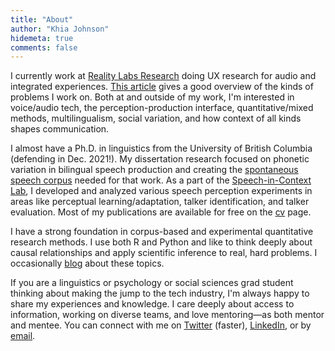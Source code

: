 ```yaml
---
title: "About"
author: "Khia Johnson"
hidemeta: true
comments: false
---
```


I currently work at [Reality Labs Research](https://research.fb.com/category/augmented-reality-virtual-reality/) doing UX research for audio and integrated experiences. [This article](https://about.fb.com/news/2020/09/facebook-reality-labs-research-future-of-audio/) gives a good overview of the kinds of problems I work on. Both at and outside of my work, I'm interested in voice/audio tech, the perception-production interface, quantitative/mixed methods, multilingualism, social variation, and how context of all kinds shapes communication. 

I almost have a Ph.D. in linguistics from the University of British Columbia (defending in Dec. 2021!). My dissertation research focused on phonetic variation in bilingual speech production and creating the [spontaneous speech corpus](https://spice-corpus.readthedocs.io/) needed for that work. As a part of the [Speech-in-Context Lab](https://speechincontext.arts.ubc.ca/), I developed and analyzed various speech perception experiments in areas like perceptual learning/adaptation, talker identification, and talker evaluation. Most of my publications are available for free on the [cv](/cv/) page.

I have a strong foundation in corpus-based and experimental quantitative research methods. I use both R and Python and like to think deeply about causal relationships and apply scientific inference to real, hard problems. I occasionally [blog](/post/) about these topics. 

If you are a linguistics or psychology or social sciences grad student thinking about making the jump to the tech industry, I'm always happy to share my experiences and knowledge. I care deeply about access to information, working on diverse teams, and love mentoring&mdash;as both mentor and mentee. You can connect with me on [Twitter](https://twitter.com/khia_johnson/) (faster), [LinkedIn](https://www.linkedin.com/in/khiajohnson/), or by [email](mailto:hello@khiajohnson.com).  